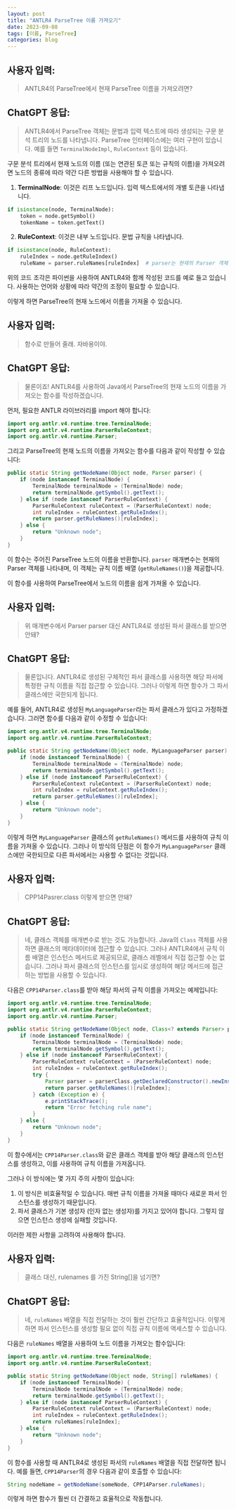 ```yaml
---
layout: post
title: "ANTLR4 ParseTree 이름 가져오기"
date: 2023-09-08
tags: [이름, ParseTree]
categories: blog
---
```


## 사용자 입력:
> ANTLR4의  ParseTree에서 현재 ParseTree 이름을 가져오려면?

## ChatGPT 응답:
> ANTLR4에서 ParseTree 객체는 문법과 입력 텍스트에 따라 생성되는 구문 분석 트리의 노드를 나타냅니다. ParseTree 인터페이스에는 여러 구현이 있습니다. 예를 들면 `TerminalNodeImpl`, `RuleContext` 등이 있습니다. 

구문 분석 트리에서 현재 노드의 이름 (또는 연관된 토큰 또는 규칙의 이름)을 가져오려면 노드의 종류에 따라 약간 다른 방법을 사용해야 할 수 있습니다.

1. **TerminalNode**: 이것은 리프 노드입니다. 입력 텍스트에서의 개별 토큰을 나타냅니다.
```python
if isinstance(node, TerminalNode):
    token = node.getSymbol()
    tokenName = token.getText()
```

2. **RuleContext**: 이것은 내부 노드입니다. 문법 규칙을 나타냅니다.
```python
if isinstance(node, RuleContext):
    ruleIndex = node.getRuleIndex()
    ruleName = parser.ruleNames[ruleIndex]  # parser는 현재의 Parser 객체입니다.
```

위의 코드 조각은 파이썬을 사용하여 ANTLR4와 함께 작성된 코드를 예로 들고 있습니다. 사용하는 언어와 상황에 따라 약간의 조정이 필요할 수 있습니다.

이렇게 하면 ParseTree의 현재 노드에서 이름을 가져올 수 있습니다.

## 사용자 입력:
> 함수로 만들어 줄래. 자바용이야.

## ChatGPT 응답:
> 물론이죠! ANTLR4를 사용하여 Java에서 ParseTree의 현재 노드의 이름을 가져오는 함수를 작성하겠습니다.

먼저, 필요한 ANTLR 라이브러리를 import 해야 합니다:

```java
import org.antlr.v4.runtime.tree.TerminalNode;
import org.antlr.v4.runtime.ParserRuleContext;
import org.antlr.v4.runtime.Parser;
```

그리고 ParseTree의 현재 노드의 이름을 가져오는 함수를 다음과 같이 작성할 수 있습니다:

```java
public static String getNodeName(Object node, Parser parser) {
    if (node instanceof TerminalNode) {
        TerminalNode terminalNode = (TerminalNode) node;
        return terminalNode.getSymbol().getText();
    } else if (node instanceof ParserRuleContext) {
        ParserRuleContext ruleContext = (ParserRuleContext) node;
        int ruleIndex = ruleContext.getRuleIndex();
        return parser.getRuleNames()[ruleIndex];
    } else {
        return "Unknown node";
    }
}
```

이 함수는 주어진 ParseTree 노드의 이름을 반환합니다. `parser` 매개변수는 현재의 Parser 객체를 나타내며, 이 객체는 규칙 이름 배열 (`getRuleNames()`)을 제공합니다.

이 함수를 사용하여 ParseTree에서 노드의 이름을 쉽게 가져올 수 있습니다.

## 사용자 입력:
> 위 매개변수에서 Parser parser 대신 ANTLR4로 생성된 파서 클래스를 받으면 안돼?

## ChatGPT 응답:
> 물론입니다. ANTLR4로 생성된 구체적인 파서 클래스를 사용하면 해당 파서에 특정한 규칙 이름을 직접 접근할 수 있습니다. 그러나 이렇게 하면 함수가 그 파서 클래스에만 국한되게 됩니다.

예를 들어, ANTLR4로 생성된 `MyLanguageParser`라는 파서 클래스가 있다고 가정하겠습니다. 그러면 함수를 다음과 같이 수정할 수 있습니다:

```java
import org.antlr.v4.runtime.tree.TerminalNode;
import org.antlr.v4.runtime.ParserRuleContext;

public static String getNodeName(Object node, MyLanguageParser parser) {
    if (node instanceof TerminalNode) {
        TerminalNode terminalNode = (TerminalNode) node;
        return terminalNode.getSymbol().getText();
    } else if (node instanceof ParserRuleContext) {
        ParserRuleContext ruleContext = (ParserRuleContext) node;
        int ruleIndex = ruleContext.getRuleIndex();
        return parser.getRuleNames()[ruleIndex];
    } else {
        return "Unknown node";
    }
}
```

이렇게 하면 `MyLanguageParser` 클래스의 `getRuleNames()` 메서드를 사용하여 규칙 이름을 가져올 수 있습니다. 그러나 이 방식의 단점은 이 함수가 `MyLanguageParser` 클래스에만 국한되므로 다른 파서에서는 사용할 수 없다는 것입니다.

## 사용자 입력:
> CPP14Pasrer.class 이렇게 받으면 안돼?

## ChatGPT 응답:
> 네, 클래스 객체를 매개변수로 받는 것도 가능합니다. Java의 `Class` 객체를 사용하면 클래스의 메타데이터에 접근할 수 있습니다. 그러나 ANTLR4에서 규칙 이름 배열은 인스턴스 메서드로 제공되므로, 클래스 레벨에서 직접 접근할 수는 없습니다. 그러나 파서 클래스의 인스턴스를 임시로 생성하여 해당 메서드에 접근하는 방법을 사용할 수 있습니다.

다음은 `CPP14Parser.class`를 받아 해당 파서의 규칙 이름을 가져오는 예제입니다:

```java
import org.antlr.v4.runtime.tree.TerminalNode;
import org.antlr.v4.runtime.ParserRuleContext;
import org.antlr.v4.runtime.Parser;

public static String getNodeName(Object node, Class<? extends Parser> parserClass) {
    if (node instanceof TerminalNode) {
        TerminalNode terminalNode = (TerminalNode) node;
        return terminalNode.getSymbol().getText();
    } else if (node instanceof ParserRuleContext) {
        ParserRuleContext ruleContext = (ParserRuleContext) node;
        int ruleIndex = ruleContext.getRuleIndex();
        try {
            Parser parser = parserClass.getDeclaredConstructor().newInstance();
            return parser.getRuleNames()[ruleIndex];
        } catch (Exception e) {
            e.printStackTrace();
            return "Error fetching rule name";
        }
    } else {
        return "Unknown node";
    }
}
```

이 함수에서는 `CPP14Parser.class`와 같은 클래스 객체를 받아 해당 클래스의 인스턴스를 생성하고, 이를 사용하여 규칙 이름을 가져옵니다.

그러나 이 방식에는 몇 가지 주의 사항이 있습니다:

1. 이 방식은 비효율적일 수 있습니다. 매번 규칙 이름을 가져올 때마다 새로운 파서 인스턴스를 생성하기 때문입니다.
2. 파서 클래스가 기본 생성자 (인자 없는 생성자)를 가지고 있어야 합니다. 그렇지 않으면 인스턴스 생성에 실패할 것입니다.

이러한 제한 사항을 고려하여 사용해야 합니다.

## 사용자 입력:
> 클래스 대신, rulenames 를 가진 String[]을 넘기면?

## ChatGPT 응답:
> 네, `ruleNames` 배열을 직접 전달하는 것이 훨씬 간단하고 효율적입니다. 이렇게 하면 파서 인스턴스를 생성할 필요 없이 직접 규칙 이름에 액세스할 수 있습니다.

다음은 `ruleNames` 배열을 사용하여 노드 이름을 가져오는 함수입니다:

```java
import org.antlr.v4.runtime.tree.TerminalNode;
import org.antlr.v4.runtime.ParserRuleContext;

public static String getNodeName(Object node, String[] ruleNames) {
    if (node instanceof TerminalNode) {
        TerminalNode terminalNode = (TerminalNode) node;
        return terminalNode.getSymbol().getText();
    } else if (node instanceof ParserRuleContext) {
        ParserRuleContext ruleContext = (ParserRuleContext) node;
        int ruleIndex = ruleContext.getRuleIndex();
        return ruleNames[ruleIndex];
    } else {
        return "Unknown node";
    }
}
```

이 함수를 사용할 때 ANTLR4로 생성된 파서의 `ruleNames` 배열을 직접 전달하면 됩니다. 예를 들면, `CPP14Parser`의 경우 다음과 같이 호출할 수 있습니다:

```java
String nodeName = getNodeName(someNode, CPP14Parser.ruleNames);
```

이렇게 하면 함수가 훨씬 더 간결하고 효율적으로 작동합니다.

